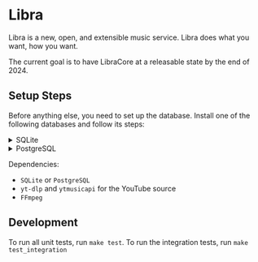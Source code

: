 # Libra

Libra is a new, open, and extensible music service. Libra does what you want, how you want.

The current goal is to have LibraCore at a releasable state by the end of 2024.

## Setup Steps

Before anything else, you need to set up the database. Install one of the following databases and follow its steps:

<details>
<summary>SQLite</summary>

No additional steps are needed to use SQLite.
</details>

<details>

<summary>PostgreSQL</summary>

To create the PostgreSQL database, run the following commands:

```bash
sudo -u postgres createuser -P libra
sudo -u postgres createdb -O libra -E UTF-8 libra
```
</details>

Dependencies:

- `SQLite` or `PostgreSQL`
- `yt-dlp` and `ytmusicapi` for the YouTube source
- `FFmpeg`

## Development

To run all unit tests, run `make test`.
To run the integration tests, run `make test_integration`
